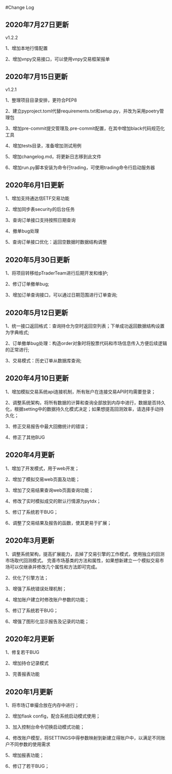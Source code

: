 #Change Log

## 2020年7月27日更新
v1.2.2

1、增加本地行情配置

2、增加vnpy交易接口，可以使用vnpy交易框架报单


## 2020年7月15日更新
v1.2.1

1、整理项目目录安排，更符合PEP8

2、建立pyproject.toml代替requirements.txt和setup.py，并改为采用poetry管理包

3、增加pre-commit提交管理及.pre-commit配置，在其中增加black代码规范化工具

4、增加tests目录，准备增加测试用例

5、增加changelog.md，将更新日志移到此文件

6、增加run.py脚本安装为命令行trading，可使用trading命令行启动服务器

## 2020年6月1日更新
1、增加支持通达信ETF交易功能

2、增加同步表security的后台任务

3、查询订单接口支持按照日期查询

4、撤单bug处理

5、查询订单接口优化：返回空数据时数据结构调整

## 2020年5月30日更新
1、将项目转移给pTraderTeam进行后期开发和维护;

2、修订订单撤单bug;

3、增加订单查询接口，可以通过日期范围进行订单查询;


## 2020年5月12日更新
1、统一接口返回格式：查询持仓为空时返回空列表；下单成功返回数据结构设置为字典格式;

2、订单撤单bug处理：构造order对象时将股票代码和市场信息传入方便后续逻辑的正常进行;

3、交易模式：历史订单从数据库查询;

## 2020年4月10日更新
1、增加模拟交易系统api连接机制，所有账户在连接交易API时均需要登录；

2、调整系统架构，将所有数据的计算和查询全部放到内存中进行，数据是否持久化，根据setting中的数据持久化模式决定；如果想提高回测效率，请选择手动持久化；

3、修正交易报告中最大回撤统计的错误；

4、修正了其他BUG


## 2020年4月更新
1、增加了开发模式，用于web开发；

2、增加了模拟交易web页面及功能；

3、增加了交易结果查询web页面查询功能；

4、修改了实时模拟成交的默认行情源为pytdx；

5、修订了系统若干BUG；

6、调整了交易结果及报告的函数，使其更易于扩展；



## 2020年3月更新
1、调整系统架构，提高扩展能力，去掉了交易引擎的工作模式，使用独立的回测市场取代回测模式。
完善市场基类的方法和属性，如果想新建立一个模拟交易市场可以仅继承并修改几个属性和方法即可完成。

2、优化了引擎方法；

3、增强了系统错误处理机制；

4、增加账户建立时修改账户参数的功能；

5、修订了系统若干BUG；

6、增强了图形化显示报告及记录的功能；


## 2020年2月更新
1、修复若干BUG

2、增加持仓记录模式

3、完善报表功能


## 2020年1月更新
1、将市场订单撮合放在内存中进行；

2、增加flask config，配合系统启动模式使用；

3、加入控制台命令切换启动模式功能；

4、修改账户模型，将SETTINGS中得参数映射到新建立得账户中，以满足不同账户不同参数的使用需求

5、增加报表功能；

6、修订了若干BUG；
